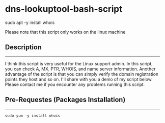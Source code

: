 # dns-lookuptool-bash-script

sudo apt -y install whois

Please note that this script only works on the linux machine

## Description
-------------------------------------------------- 

I think this script is very useful for the Linux support admin. In this script, you can check A, MX, PTR, WHOIS, and name server information. Another advantage of the script is that you can simply verify the domain registration points they host and so on. I'll share with you a demo of my script below. Please contact me if you encounter any problems running this script.

## Pre-Requestes (Packages Installation)
-------------------------------------------------- 

```sudo yum -y install whois```
